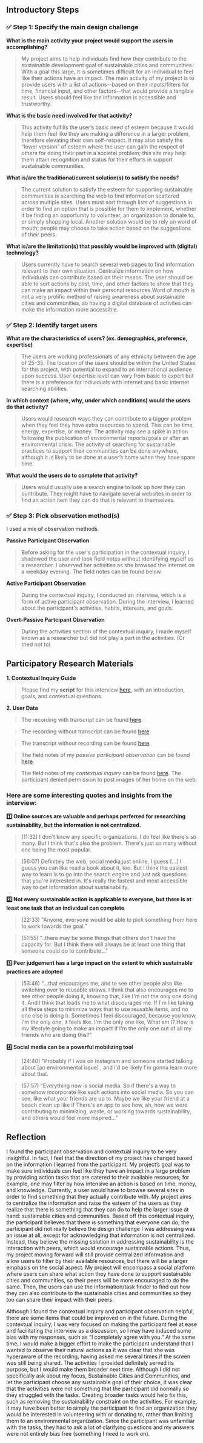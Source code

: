 ## Introductory Steps

### :white_check_mark: Step 1: Specify the main design challenge

**What is the main activity your project would support the users in accomplishing?**
> My project aims to help individuals find how they contribute to the sustainable development goal of sustainable cities and communities. With a goal this large, it is sometimes difficult for an individual to feel like their actions have an impact. The main activity of my project is to provide users with a list of actions--based on their inputs/filters for time, financial input, and other factors--that would provide a tangible result. Users should feel like the information is accessible and trustworthy. 

**What is the basic need involved for that activity?**
> This activity fulfills the user’s basic need of esteem because it would help them feel like they are making a difference in a larger problem, therefore elevating their own self-respect. It may also satisfy the “lower version” of esteem where the user can gain the respect of others for doing their part in a societal problem; this site may help them attain recognition and status for their efforts in support sustainable communities. 

**What is/are the traditional/current solution(s) to satisfy the needs?**
> The current solution to satisfy the esteem for supporting sustainable communities is searching the web to find information scattered across multiple sites. Users must sort through lists of suggestions in order to find an option that is possible for them to implement, whether it be finding an opportunity to volunteer, an organization to donate to, or simply shopping local. Another solution would be to rely on word of mouth; people may choose to take action based on the suggestions of their peers. 

**What is/are the limitation(s) that possibly would be improved with (digital) technology?**
> Users currently have to search several web pages to find information relevant to their own situation. Centralize information on how individuals can contribute based on their means. The user should be able to sort actions by cost, time, and other factors to show that they can make an impact within their personal resources.Word of mouth is not a very prolific method of raising awareness about sustainable cities and communities, so having a digital database of activites can make the information more accessible. 

### :white_check_mark: Step 2: Identify target users

**What are the characteristics of users? (ex. demographics, preference, expertise)**
> The users are working professionals of any ethnicity between the age of 25-35. The location of the users should be within the United States for this project, with potential to expand to an international audience upon success. User expertise level can vary from basic to expert but there is a preference for individuals with internet and basic internet searching abilities. 

**In which context (where, why, under which conditions) would the users do that activity?**
>	Users would research ways they can contribute to a bigger problem when they feel they have extra resources to spend. This can be time, energy, expertise, or money. The activity may see a spike in action following the publication of environmental reports/goals or after an environmental crisis. The activity of searching for sustainable practices to support their communities can be done anywhere, although it is likely to be done at a user’s home when they have spare time. 

**What would the users do to complete that activity?**
> Users would usually use a search engine to look up how they can contribute. They might have to navigate several websites in order to find an action item they can do that is relevant to themselves. 

### :white_check_mark: Step 3: Pick observation method(s)
 
I used a mix of observation methods.

**Passive Participant Observation**
> Before asking for the user's participation in the contextual inquiry, I shadowed the user and took field notes without identifying myself as a researcher. I observed her activities as she browsed the internet on a weekday evening. The field notes can be found below. 
 
 **Active Participant Observation**
> During the contextual inquiry, I conducted an interview, which is a form of active participant observation. During the interview, I learned about the participant's activities, habits, interests, and goals. 

**Overt-Passive Partcipant Observation** 
> During the activities section of the contextual inquiry, I made myself known as a researcher but did not play a part in the activities. (Or tried not to)



## Participatory Research Materials

**1. Contextual Inquiry Guide**

> Please find my **script** for this interview [here](https://docs.google.com/document/d/1j-eUm0TE6vCstzVb4H-1J0t0NqqY73i0-2IMFmeJ5k0/edit?usp=sharing), with an introduction, goals, and contextual questions.

**2. User Data**

> The recording with transcript can be found [here](https://ucla.zoom.us/rec/share/8liR_Bb752vyna_aHrWOqhXl-WPqI8r2l2QL0tQoKG3bq9obFT4LD3JrD_9cqwFD.L0p8YfnmAZvvzZLG?startTime=1665958094000).

> The recording without transcript can be found [here](https://drive.google.com/file/d/1KwlZX3MrsQ6EHAR84gy-8lkaaso8L2rQ/view?usp=sharing).

> The transcript without recording can be found [here](https://docs.google.com/document/d/1ZyVlE5pufr2IK4RmrEJHKaIb74-s5oDHOew_EMHQeKI/edit?usp=sharing).

> The field notes of my _passive participant observation_ can be found [here](https://drive.google.com/file/d/1j7kcpZ64kAo64tX1-DhE6-cdMDsRZ2tu/view?usp=sharing).

> The field notes of my _contextual inquiry_ can be found [here](https://drive.google.com/file/d/1SycK6h2po-IlrzE8SmGSBHZczeTHgnk9/view?usp=sharing). The participant denied permission to post images of her home on the web.


### Here are some interesting quotes and insights from the interview:

**:one: Online sources are valuable and perhaps perferred for researching sustainability, but the information is not centralized.**
> (11:32) I don't know any specific organizations. I do feel like there's so many. But I think that's also the problem. There's just so many without one being the most popular.

> (56:07) Definitely the web, social media,just online, I guess [...]  I guess you can like read a book about it, too. But I think the easiest way to learn is to go into the search engine and just ask questions that you're interested in. It's really the fastest and most accessible way to get information about sustainability.

**:two: Not every sustainable action is applicable to everyone, but there is at least one task that an individual can complete**
> (22:33) "Anyone, everyone would be able to pick something from here to work towards the goal."

> (51:55) "..there may be some things that others don't have the capacity for. But I think there will always be at least one thing that someone could do to contribute..."

**:three: Peer judgement has a large impact on the extent to which sustainable practices are adopted**
> (53:46) "...that encourages me, and to see other people also like switching over to reusable straws. I think that also encourages me to see other people doing it, knowing that, like I'm not the only one doing it. And I think that leads me to what discourages me. If I'm like taking all these steps to minimize ways that to use reusable items, and no one else is doing it. Sometimes I feel discouraged, because you know, I'm the only one, it feels like. I'm the only one like, What am I? How is my lifestyle going to make an impact if I'm the only one out of all my friends who are doing this?"

**:four: Social media can be a powerful mobilizing tool**
> (24:40) "Probably if I was on Instagram and someone started talking about [an environmental issue] , and i'd be likely I'm gonna learn more about that. 

> (57:57) "Everything now is social media. So if there's a way to somehow incorporate like such actions into social media. So you can see, like what your friends are up to. Maybe we like your friend at a beach clean up like if There's an app to see how, ah, how we were contributing to minimizing, waste, or working towards sustainability, and others would feel more inspired..."


## Reflection

I found the participant observation and contextual inquiry to be very insightful. In fact, I feel that the direction of my project has changed based on the information I learned from the participant. My project’s goal was to make sure individuals can feel like they have an impact in a large problem by providing action tasks that are catered to their available resources; for example, one may filter by how intensive an action is based on time, money, and knowledge. Currently, a user would have to browse several sites in order to find something that they actually contribute with. My project aims to centralize the information and raise the esteem of the users as they realize that there is something that they can do to help the larger issue at hand: sustainable cities and communities. Based off this contextual inquiry, the participant believes that there _is_ something that everyone can do; the participant did not really believe the design challenge I was addressing was an issue at all, except for acknowledging that information is not centralized. Instead, they believe the missing solution in addressing sustainability is the interaction with peers, which would encourage sustainable actions. Thus, my project moving forward will still provide centralized information and allow users to filter by their available resources, but there will be a larger emphasis on the social aspect. My project will encompass a social platform where users can share what action they have done to support sustainable cities and communities, so their peers will be more encouraged to do the same. Then, the users can use the information/task finder to find out how they can also contribute to the sustainable cities and communities so they too can share their impact with their peers. 

Although I found the contextual inquiry and participant observation helpful, there are some items that could be improved on in the future. During the contextual inquiry, I was very focused on making the participant feel at ease and facilitating the interview as a discussion, so I may have induced some bias with my responses, such as “I completely agree with you.” At the same time, I would make a bigger effort to make the participant understand that I wanted to observe their natural actions as it was clear that she was hyperaware of the recording, having asked me several times if the screen was still being shared. The activities I provided definitely served its purpose, but I would make them broader next time. Although I did not specifically ask about my focus, Sustainable Cities and Communities, and let the participant choose any sustainable goal of their choice, it was clear that the activities were not something that the participant did normally so they struggled with the tasks. Creating broader tasks would help fix this, such as removing the sustainability constraint on the activities. For example, it may have been better to simply the participant to find an organization they would be interested in volunteering with or donating to, rather than limiting them to an environmental organization. Since the participant was unfamiliar with the tasks, they had to ask a lot of clarifying questions and my answers were not entirely bias free (something I need to work on). 
